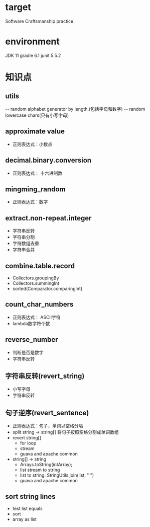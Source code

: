# target
Software Craftsmanship practice.

# environment 
JDK 11 gradle 6.1 junit 5.5.2

# 知识点
## utils
-- random alphabet generator by length.(包括字母和数字)
-- random lowercase chars(只有小写字母)

## approximate value
- 正则表达式：小数点

## decimal.binary.conversion
- 正则表达式： 十六进制数

## mingming_random
- 正则表达式：数字

## extract.non-repeat.integer
- 字符串反转
- 字符串分割
- 字符数组去重
- 字符串合并

## combine.table.record
- Collectors.groupingBy
- Collectors.summingInt 
- sorted(Comparator.comparingInt)

## count_char_numbers
- 正则表达式： ASCII字符
- lambda数字符个数

## reverse_number
- 判断是否是数字
- 字符串反转
  
## 字符串反转(revert_string)
- 小写字母
- 字符串反转

## 句子逆序(revert_sentence)
- 正则表达式：句子，单词以空格分隔
- split string -> string[] 将句子按照空格分割成单词数组
- revert string[]
    - for loop
    - stream
    - guava and apache common
- string[] -> string 
    - Arrays.toString(intArray);
    - list stream to string
    - list to string: StringUtils.join(list, " ")
    - guava and apache common

## sort string lines
- test list equals
- sort
- array as list
